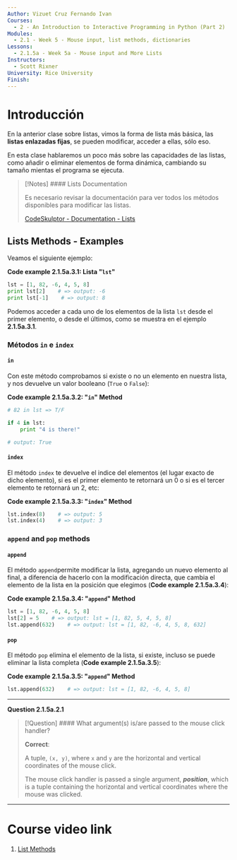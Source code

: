 ```yaml
---
Author: Vizuet Cruz Fernando Ivan
Courses:
  - 2 - An Introduction to Interactive Programming in Python (Part 2)
Modules:
  - 2.1 - Week 5 - Mouse input, list methods, dictionaries
Lessons:
  - 2.1.5a - Week 5a - Mouse input and More Lists
Instructors:
  - Scott Rixner
University: Rice University
Finish:
---
```

# Introducción

En la anterior clase sobre listas, vimos la forma de lista más básica, las **listas enlazadas fijas**, se pueden modificar, acceder a ellas, sólo eso. 

En esta clase hablaremos un poco más sobre las capacidades de las listas, como añadir o eliminar elementos de forma dinámica, cambiando su tamaño mientas el programa se ejecuta.

> [!Notes] #### Lists Documentation
>
> Es necesario revisar la documentación para ver todos los métodos disponibles para modificar las listas.
> 
> [CodeSkulptor - Documentation - Lists](https://py2.codeskulptor.org/docs.html#tabs-Python)
## Lists Methods - Examples

Veamos el siguiente ejemplo:

**Code example 2.1.5a.3.1: Lista "`lst`"**

```python
lst = [1, 82, -6, 4, 5, 8]
print lst[2]    # => output: -6 
print lst[-1]    # => output: 8 
```
 
 Podemos acceder a cada uno de los elementos de la lista `lst` desde el primer elemento, o desde el últimos, como se muestra en el ejemplo **2.1.5a.3.1**.
### Métodos `in` e `index`

#### `in`

Con este método comprobamos si existe o no un elemento en nuestra lista, y nos devuelve un valor booleano (`True` o `False`):

**Code example 2.1.5a.3.2: "`in`" Method**

```python
# 82 in lst => T/F

if 4 in lst:
	print "4 is there!"

# output: True
```
#### `index`

El método `index` te devuelve el indice del elementos (el lugar exacto de dicho elemento), si es el primer elemento te retornará un $0$ o si es el tercer elemento te retornará un $2$, etc:

**Code example 2.1.5a.3.3: "`index`" Method**

```python
lst.index(8)    # => output: 5 
lst.index(4)    # => output: 3
```
### `append` and `pop` methods
#### `append`

El método `append`permite modificar la lista, agregando un nuevo elemento al final, a diferencia de hacerlo con la modificación directa, que cambia el elemento de la lista en la posición que elegimos (**Code example 2.1.5a.3.4**):

**Code example 2.1.5a.3.4: "`append`" Method**

```python
lst = [1, 82, -6, 4, 5, 8]
lst[2] = 5    # => output: lst = [1, 82, 5, 4, 5, 8]
lst.append(632)    # => output: lst = [1, 82, -6, 4, 5, 8, 632]
```
#### `pop`

El método `pop` elimina el elemento de la lista, si existe, incluso se puede eliminar la lista completa (**Code example 2.1.5a.3.5**):

**Code example 2.1.5a.3.5: "`append`" Method**

```python
lst.append(632)    # => output: lst = [1, 82, -6, 4, 5, 8]
```
---
**Question 2.1.5a.2.1**

> [!Question] #### What argument(s) is/are passed to the mouse click handler?
>
> **Correct**:
> 
> A tuple,  `(x, y)`, where `x` and `y` are the horizontal and vertical coordinates of the mouse click.
> 
> The mouse click handler is passed a single argument, ***position***, which is a tuple containing the horizontal and vertical coordinates where the mouse was clicked.


---
# Course video link

1. [List Methods](https://www.coursera.org/learn/interactive-python-2/lecture/82S5B/list-methods)